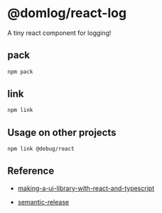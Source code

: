 # @domlog/react-log

A tiny react component for logging!

## pack

```sh
npm pack
```

## link

```sh
npm link
```

## Usage on other projects

```sh
npm link @debug/react
```

## Reference

- [making-a-ui-library-with-react-and-typescript](https://www.bayanbennett.com/posts/making-a-ui-library-with-react-and-typescript/)

- [semantic-release](https://github.com/semantic-release/semantic-release)
